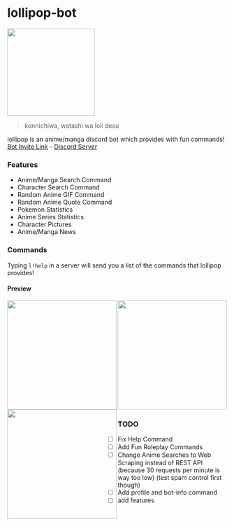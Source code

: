 # lollipop-bot
<img src="https://i.imgur.com/CF6ogNL.jpeg" width=200/>

> konnichiwa, watashi wa loli desu

lollipop is an anime/manga discord bot which provides with fun commands! <br>
[Bot Invite Link](https://discord.com/oauth2/authorize?client_id=919061572649910292&permissions=8&scope=bot) - [Discord Server](https://discord.gg/3ZDpPyR)

### Features
- Anime/Manga Search Command
- Character Search Command
- Random Anime GIF Command
- Random Anime Quote Command
- Pokemon Statistics
- Anime Series Statistics
- Character Pictures
- Anime/Manga News

### Commands
Typing `l!help` in a server will send you a list of the commands that lollipop provides!

#### Preview
<img src="https://user-images.githubusercontent.com/47650058/145750513-d1bf8e3c-f907-4748-a10e-e5a7656dc2bc.png" width=250 align="left" />
<img src="https://user-images.githubusercontent.com/47650058/145750536-b90faff6-ffbf-4f7f-843a-366301065c61.png" width=250 align="left" />
<img src="https://user-images.githubusercontent.com/47650058/145756282-b63eb9bc-f895-41d7-a995-43ad4fd020aa.png" width=250 /> <br>

### TODO
- [ ] Fix Help Command
- [ ] Add Fun Roleplay Commands
- [ ] Change Anime Searches to Web Scraping instead of REST API (because 30 requests per minute is way too low) (test spam control first though)
- [ ] Add profile and bot-info command
- [ ] add features
